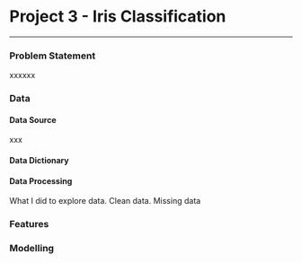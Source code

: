 # Project 3 - Iris Classification

---

### Problem Statement 

xxxxxx

### Data

#### Data Source
xxx

#### Data Dictionary

#### Data Processing

What I did to explore data.
Clean data.
Missing data


### Features

### Modelling


